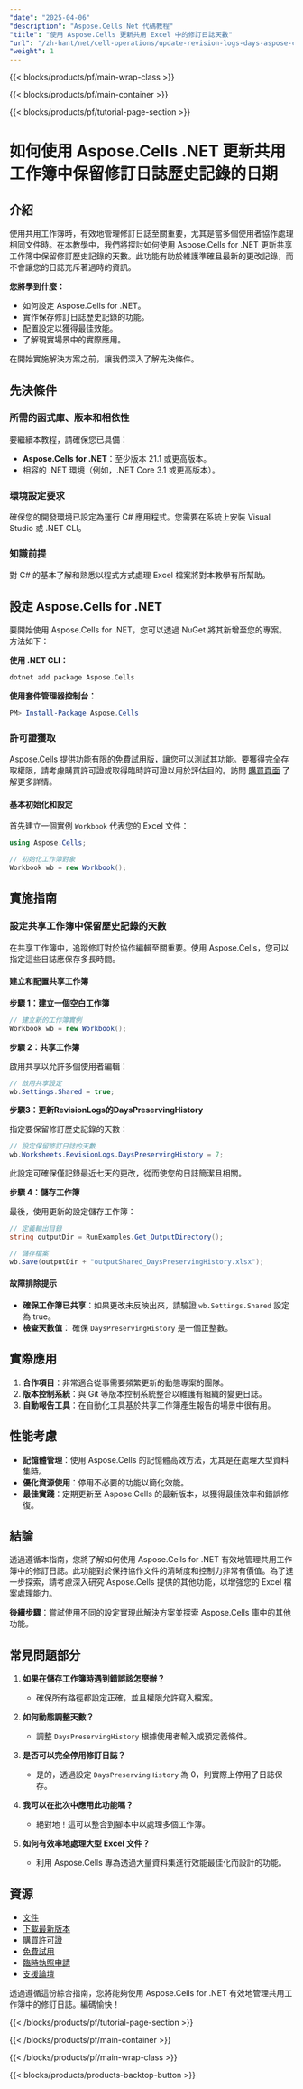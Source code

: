 ```yaml
---
"date": "2025-04-06"
"description": "Aspose.Cells Net 代碼教程"
"title": "使用 Aspose.Cells 更新共用 Excel 中的修訂日誌天數"
"url": "/zh-hant/net/cell-operations/update-revision-logs-days-aspose-cells-net/"
"weight": 1
---
```


{{< blocks/products/pf/main-wrap-class >}}

{{< blocks/products/pf/main-container >}}

{{< blocks/products/pf/tutorial-page-section >}}


# 如何使用 Aspose.Cells .NET 更新共用工作簿中保留修訂日誌歷史記錄的日期

## 介紹

使用共用工作簿時，有效地管理修訂日誌至關重要，尤其是當多個使用者協作處理相同文件時。在本教學中，我們將探討如何使用 Aspose.Cells for .NET 更新共享工作簿中保留修訂歷史記錄的天數。此功能有助於維護準確且最新的更改記錄，而不會讓您的日誌充斥著過時的資訊。

**您將學到什麼：**

- 如何設定 Aspose.Cells for .NET。
- 實作保存修訂日誌歷史記錄的功能。
- 配置設定以獲得最佳效能。
- 了解現實場景中的實際應用。

在開始實施解決方案之前，讓我們深入了解先決條件。

## 先決條件

### 所需的函式庫、版本和相依性

要繼續本教程，請確保您已具備：

- **Aspose.Cells for .NET**：至少版本 21.1 或更高版本。
- 相容的 .NET 環境（例如，.NET Core 3.1 或更高版本）。

### 環境設定要求

確保您的開發環境已設定為運行 C# 應用程式。您需要在系統上安裝 Visual Studio 或 .NET CLI。

### 知識前提

對 C# 的基本了解和熟悉以程式方式處理 Excel 檔案將對本教學有所幫助。

## 設定 Aspose.Cells for .NET

要開始使用 Aspose.Cells for .NET，您可以透過 NuGet 將其新增至您的專案。方法如下：

**使用 .NET CLI：**

```bash
dotnet add package Aspose.Cells
```

**使用套件管理器控制台：**

```powershell
PM> Install-Package Aspose.Cells
```

### 許可證獲取

Aspose.Cells 提供功能有限的免費試用版，讓您可以測試其功能。要獲得完全存取權限，請考慮購買許可證或取得臨時許可證以用於評估目的。訪問 [購買頁面](https://purchase.aspose.com/buy) 了解更多詳情。

#### 基本初始化和設定

首先建立一個實例 `Workbook` 代表您的 Excel 文件：

```csharp
using Aspose.Cells;

// 初始化工作簿對象
Workbook wb = new Workbook();
```

## 實施指南

### 設定共享工作簿中保留歷史記錄的天數

在共享工作簿中，追蹤修訂對於協作編輯至關重要。使用 Aspose.Cells，您可以指定這些日誌應保存多長時間。

#### 建立和配置共享工作簿

**步驟 1：建立一個空白工作簿**

```csharp
// 建立新的工作簿實例
Workbook wb = new Workbook();
```

**步驟 2：共享工作簿**

啟用共享以允許多個使用者編輯：

```csharp
// 啟用共享設定
wb.Settings.Shared = true;
```

**步驟3：更新RevisionLogs的DaysPreservingHistory**

指定要保留修訂歷史記錄的天數：

```csharp
// 設定保留修訂日誌的天數
wb.Worksheets.RevisionLogs.DaysPreservingHistory = 7;
```

此設定可確保僅記錄最近七天的更改，從而使您的日誌簡潔且相關。

**步驟 4：儲存工作簿**

最後，使用更新的設定儲存工作簿：

```csharp
// 定義輸出目錄
string outputDir = RunExamples.Get_OutputDirectory();

// 儲存檔案
wb.Save(outputDir + "outputShared_DaysPreservingHistory.xlsx");
```

#### 故障排除提示

- **確保工作簿已共享**：如果更改未反映出來，請驗證 `wb.Settings.Shared` 設定為 true。
- **檢查天數值**： 確保 `DaysPreservingHistory` 是一個正整數。

## 實際應用

1. **合作項目**：非常適合從事需要頻繁更新的動態專案的團隊。
2. **版本控制系統**：與 Git 等版本控制系統整合以維護有組織的變更日誌。
3. **自動報告工具**：在自動化工具基於共享工作簿產生報告的場景中很有用。

## 性能考慮

- **記憶體管理**：使用 Aspose.Cells 的記憶體高效方法，尤其是在處理大型資料集時。
- **優化資源使用**：停用不必要的功能以簡化效能。
- **最佳實踐**：定期更新至 Aspose.Cells 的最新版本，以獲得最佳效率和錯誤修復。

## 結論

透過遵循本指南，您將了解如何使用 Aspose.Cells for .NET 有效地管理共用工作簿中的修訂日誌。此功能對於保持協作文件的清晰度和控制力非常有價值。為了進一步探索，請考慮深入研究 Aspose.Cells 提供的其他功能，以增強您的 Excel 檔案處理能力。

**後續步驟**：嘗試使用不同的設定實現此解決方案並探索 Aspose.Cells 庫中的其他功能。

## 常見問題部分

1. **如果在儲存工作簿時遇到錯誤該怎麼辦？**
   - 確保所有路徑都設定正確，並且權限允許寫入檔案。

2. **如何動態調整天數？**
   - 調整 `DaysPreservingHistory` 根據使用者輸入或預定義條件。

3. **是否可以完全停用修訂日誌？**
   - 是的，透過設定 `DaysPreservingHistory` 為 0，則實際上停用了日誌保存。

4. **我可以在批次中應用此功能嗎？**
   - 絕對地！這可以整合到腳本中以處理多個工作簿。

5. **如何有效率地處理大型 Excel 文件？**
   - 利用 Aspose.Cells 專為透過大量資料集進行效能最佳化而設計的功能。

## 資源

- [文件](https://reference.aspose.com/cells/net/)
- [下載最新版本](https://releases.aspose.com/cells/net/)
- [購買許可證](https://purchase.aspose.com/buy)
- [免費試用](https://releases.aspose.com/cells/net/)
- [臨時執照申請](https://purchase.aspose.com/temporary-license/)
- [支援論壇](https://forum.aspose.com/c/cells/9)

透過遵循這份綜合指南，您將能夠使用 Aspose.Cells for .NET 有效地管理共用工作簿中的修訂日誌。編碼愉快！

{{< /blocks/products/pf/tutorial-page-section >}}

{{< /blocks/products/pf/main-container >}}

{{< /blocks/products/pf/main-wrap-class >}}

{{< blocks/products/products-backtop-button >}}